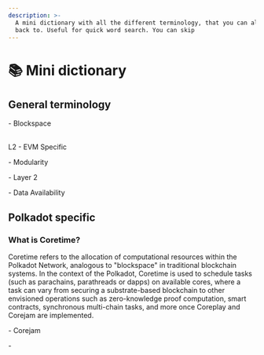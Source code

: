 ```yaml
---
description: >-
  A mini dictionary with all the different terminology, that you can always come
  back to. Useful for quick word search. You can skip
---
```


# 📚 Mini dictionary

## General terminology <a href="#what-is-coretime" id="what-is-coretime"></a>

&#x20;\- Blockspace

\
L2 - EVM Specific

&#x20;\- Modularity

&#x20;\- Layer 2

&#x20;\- Data Availability

## Polkadot specific <a href="#what-is-coretime" id="what-is-coretime"></a>

### What is Coretime?

Coretime refers to the allocation of computational resources within the Polkadot Network, analogous to "blockspace" in traditional blockchain systems. In the context of the Polkadot, Coretime is used to schedule tasks (such as parachains, parathreads or dapps) on available cores, where a task can vary from securing a substrate-based blockchain to other envisioned operations such as zero-knowledge proof computation, smart contracts, synchronous multi-chain tasks, and more once Coreplay and Corejam are implemented.

&#x20;\- Corejam

&#x20;\-&#x20;
